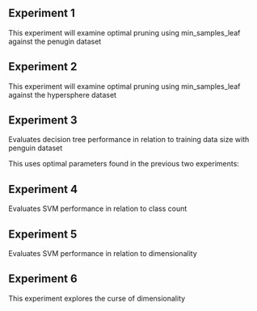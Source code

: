 ## Experiment 1

This experiment will examine optimal pruning using min_samples_leaf against the penugin dataset

## Experiment 2

This experiment will examine optimal pruning using min_samples_leaf against the hypersphere dataset

## Experiment 3

Evaluates decision tree performance in relation to training data size with penguin dataset

This uses optimal parameters found in the previous two experiments:

## Experiment 4

Evaluates SVM performance in relation to class count

## Experiment 5

Evaluates SVM performance in relation to dimensionality

## Experiment 6

This experiment explores the curse of dimensionality
